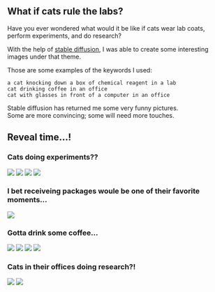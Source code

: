 ## What if cats rule the labs?

Have you ever wondered what would it be like if cats wear lab coats, perform experiments, and do research? 

With the help of [stable diffusion](https://stablediffusionweb.com), I was able to create some interesting images under that theme.

Those are some examples of the keywords I used:

```
a cat knocking down a box of chemical reagent in a lab
cat drinking coffee in an office
cat with glasses in front of a computer in an office
```
Stable diffusion has returned me some very funny pictures.  
Some are more convincing; some will need more touches.

## Reveal time...!

### Cats doing experiments??

<img src="images/stablediffusion/catinlabs/a cat knocking down a reagent bottle in a lab.jpeg?raw=true"/>
<img src="images/stablediffusion/catinlabs/cats with chemical reagents in a lab 3.jpeg?raw=true"/>
<img src="images/stablediffusion/catinlabs/cats with chemical reagents in a lab.jpeg?raw=true"/>
<img src="images/stablediffusion/catinlabs/cats with chemical reagents in a lab 5.jpeg?raw=true"/>

### I bet receiveing packages woule be one of their favorite moments...
<img src="images/stablediffusion/catinlabs/a cat knocking down a box of chemical reagent 2.jpeg?raw=true"/>

### Gotta drink some coffee...
<img src="images/stablediffusion/catinlabs/cat drinking coffee in an office 10.jpeg?raw=true"/>
<img src="images/stablediffusion/catinlabs/cat drinking coffee in an office 3.jpeg?raw=true"/>
<img src="images/stablediffusion/catinlabs/cat drinking coffee in an office 6.jpeg?raw=true"/>
<img src="images/stablediffusion/catinlabs/cat drinking coffee in an office 7.jpeg?raw=true"/>


### Cats in their offices doing research?!
<img src="images/stablediffusion/catinlabs/cat with glasses in front of a computer in an office.jpeg?raw=true"/>
<img src="images/stablediffusion/catinlabs/cat in front of a computer in an office.jpeg?raw=true"/>


